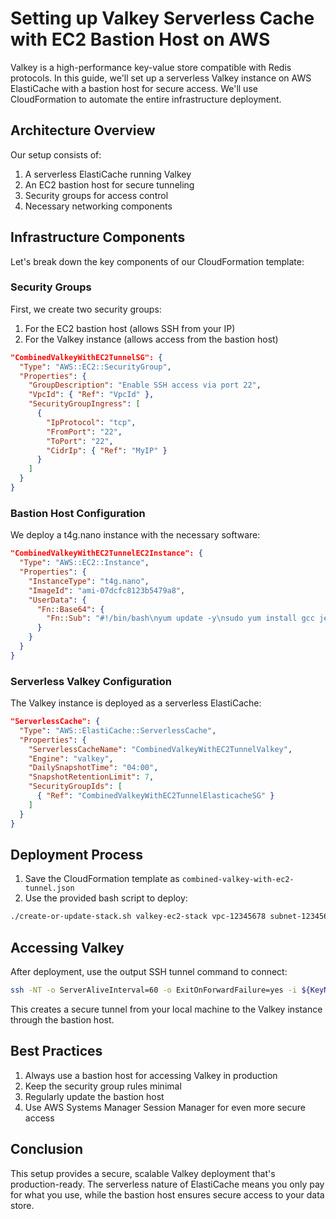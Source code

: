 # Setting up Valkey Serverless Cache with EC2 Bastion Host on AWS

Valkey is a high-performance key-value store compatible with Redis protocols. In this guide, we'll set up a serverless Valkey instance on AWS ElastiCache with a bastion host for secure access. We'll use CloudFormation to automate the entire infrastructure deployment.

## Architecture Overview

Our setup consists of:
1. A serverless ElastiCache running Valkey
2. An EC2 bastion host for secure tunneling
3. Security groups for access control
4. Necessary networking components

## Infrastructure Components

Let's break down the key components of our CloudFormation template:

### Security Groups

First, we create two security groups:
1. For the EC2 bastion host (allows SSH from your IP)
2. For the Valkey instance (allows access from the bastion host)

```json
"CombinedValkeyWithEC2TunnelSG": {
  "Type": "AWS::EC2::SecurityGroup",
  "Properties": {
    "GroupDescription": "Enable SSH access via port 22",
    "VpcId": { "Ref": "VpcId" },
    "SecurityGroupIngress": [
      {
        "IpProtocol": "tcp",
        "FromPort": "22",
        "ToPort": "22",
        "CidrIp": { "Ref": "MyIP" }
      }
    ]
  }
}
```

### Bastion Host Configuration

We deploy a t4g.nano instance with the necessary software:

```json
"CombinedValkeyWithEC2TunnelEC2Instance": {
  "Type": "AWS::EC2::Instance",
  "Properties": {
    "InstanceType": "t4g.nano",
    "ImageId": "ami-07dcfc8123b5479a8",
    "UserData": {
      "Fn::Base64": {
        "Fn::Sub": "#!/bin/bash\nyum update -y\nsudo yum install gcc jemalloc-devel openssl-devel tcl tcl-devel -y\nwget https://github.com/valkey-io/valkey/archive/refs/tags/7.2.7.tar.gz\ntar xvzf 7.2.7.tar.gz\ncd valkey-7.2.7/\nmake BUILD_TLS=yes install"
      }
    }
  }
}
```

### Serverless Valkey Configuration

The Valkey instance is deployed as a serverless ElastiCache:

```json
"ServerlessCache": {
  "Type": "AWS::ElastiCache::ServerlessCache",
  "Properties": {
    "ServerlessCacheName": "CombinedValkeyWithEC2TunnelValkey",
    "Engine": "valkey",
    "DailySnapshotTime": "04:00",
    "SnapshotRetentionLimit": 7,
    "SecurityGroupIds": [
      { "Ref": "CombinedValkeyWithEC2TunnelElasticacheSG" }
    ]
  }
}
```

## Deployment Process

1. Save the CloudFormation template as `combined-valkey-with-ec2-tunnel.json`
2. Use the provided bash script to deploy:

```bash
./create-or-update-stack.sh valkey-ec2-stack vpc-12345678 subnet-12345678 subnet-12345678,subnet-87654321
```

## Accessing Valkey

After deployment, use the output SSH tunnel command to connect:

```bash
ssh -NT -o ServerAliveInterval=60 -o ExitOnForwardFailure=yes -i ${KeyName}.pem -L 6379:${ServerlessCache.Endpoint.Address}:6379 ec2-user@${EC2.PublicIp}
```

This creates a secure tunnel from your local machine to the Valkey instance through the bastion host.

## Best Practices

1. Always use a bastion host for accessing Valkey in production
2. Keep the security group rules minimal
3. Regularly update the bastion host
4. Use AWS Systems Manager Session Manager for even more secure access

## Conclusion

This setup provides a secure, scalable Valkey deployment that's production-ready. The serverless nature of ElastiCache means you only pay for what you use, while the bastion host ensures secure access to your data store.
